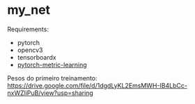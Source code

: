 # my_net

Requirements:
- pytorch
- opencv3
- tensorboardx
- [pytorch-metric-learning](https://github.com/KevinMusgrave/pytorch-metric-learning)

Pesos do primeiro treinamento:
https://drive.google.com/file/d/1dgdLyKL2EmsMWH-IB4LbCc-nxWZliPuB/view?usp=sharing
